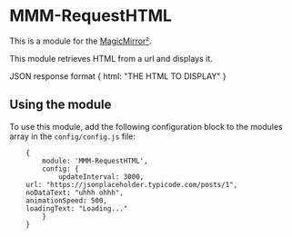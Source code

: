 # MMM-RequestHTML

This is a module for the [MagicMirror²](https://github.com/MichMich/MagicMirror/).

This module retrieves HTML from a url and displays it.

JSON response format
{ html: "THE HTML TO DISPLAY" }

## Using the module

To use this module, add the following configuration block to the modules array in the `config/config.js` file:

        {
            module: 'MMM-RequestHTML',
            config: {
                updateInterval: 3000,
		url: "https://jsonplaceholder.typicode.com/posts/1",
		noDataText: "uhhh ohhh",
		animationSpeed: 500,
		loadingText: "Loading..."
            }
        }
